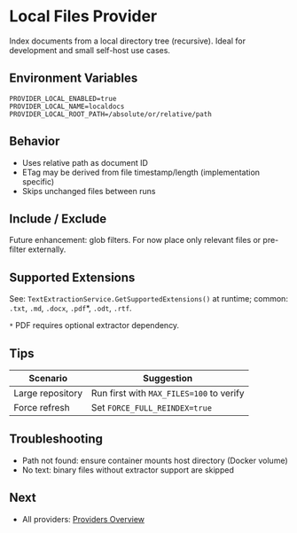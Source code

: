 # Local Files Provider

Index documents from a local directory tree (recursive). Ideal for development and small self-host use cases.

## Environment Variables
```
PROVIDER_LOCAL_ENABLED=true
PROVIDER_LOCAL_NAME=localdocs
PROVIDER_LOCAL_ROOT_PATH=/absolute/or/relative/path
```

## Behavior
- Uses relative path as document ID
- ETag may be derived from file timestamp/length (implementation specific)
- Skips unchanged files between runs

## Include / Exclude
Future enhancement: glob filters. For now place only relevant files or pre-filter externally.

## Supported Extensions
See: `TextExtractionService.GetSupportedExtensions()` at runtime; common: `.txt`, `.md`, `.docx`, `.pdf`*, `.odt`, `.rtf`.

`*` PDF requires optional extractor dependency.

## Tips
| Scenario | Suggestion |
|----------|------------|
| Large repository | Run first with `MAX_FILES=100` to verify |
| Force refresh | Set `FORCE_FULL_REINDEX=true` |

## Troubleshooting
- Path not found: ensure container mounts host directory (Docker volume)
- No text: binary files without extractor support are skipped

## Next
- All providers: [Providers Overview](index.md)
